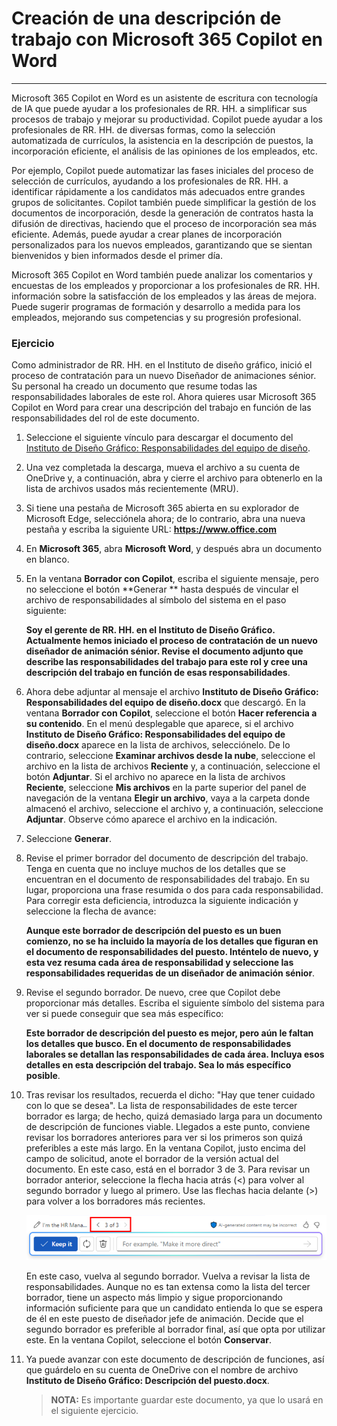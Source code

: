 # Creación de una descripción de trabajo con Microsoft 365 Copilot en Word
---
Microsoft 365 Copilot en Word es un asistente de escritura con tecnología de IA que puede ayudar a los profesionales de RR. HH. a simplificar sus procesos de trabajo y mejorar su productividad. Copilot puede ayudar a los profesionales de RR. HH. de diversas formas, como la selección automatizada de currículos, la asistencia en la descripción de puestos, la incorporación eficiente, el análisis de las opiniones de los empleados, etc.

Por ejemplo, Copilot puede automatizar las fases iniciales del proceso de selección de currículos, ayudando a los profesionales de RR. HH. a identificar rápidamente a los candidatos más adecuados entre grandes grupos de solicitantes. Copilot también puede simplificar la gestión de los documentos de incorporación, desde la generación de contratos hasta la difusión de directivas, haciendo que el proceso de incorporación sea más eficiente. Además, puede ayudar a crear planes de incorporación personalizados para los nuevos empleados, garantizando que se sientan bienvenidos y bien informados desde el primer día.

Microsoft 365 Copilot en Word también puede analizar los comentarios y encuestas de los empleados y proporcionar a los profesionales de RR. HH. información sobre la satisfacción de los empleados y las áreas de mejora. Puede sugerir programas de formación y desarrollo a medida para los empleados, mejorando sus competencias y su progresión profesional.

### Ejercicio

Como administrador de RR. HH. en el Instituto de diseño gráfico, inició el proceso de contratación para un nuevo Diseñador de animaciones sénior. Su personal ha creado un documento que resume todas las responsabilidades laborales de este rol. Ahora quieres usar Microsoft 365 Copilot en Word para crear una descripción del trabajo en función de las responsabilidades del rol de este documento.

1.  Seleccione el siguiente vínculo para descargar el documento del [Instituto de Diseño Gráfico: Responsabilidades del equipo de diseño](https://go.microsoft.com/fwlink/?linkid=2268824).
2.  Una vez completada la descarga, mueva el archivo a su cuenta de OneDrive y, a continuación, abra y cierre el archivo para obtenerlo en la lista de archivos usados más recientemente (MRU).
3.  Si tiene una pestaña de Microsoft 365 abierta en su explorador de Microsoft Edge, selecciónela ahora; de lo contrario, abra una nueva pestaña y escriba la siguiente URL: **https://www.office.com**
4.  En **Microsoft 365**, abra **Microsoft Word**, y después abra un documento en blanco.
5.  En la ventana **Borrador con Copilot**, escriba el siguiente mensaje, pero no seleccione el botón **Generar ** hasta después de vincular el archivo de responsabilidades al símbolo del sistema en el paso siguiente:
    
    **Soy el gerente de RR. HH. en el Instituto de Diseño Gráfico. Actualmente hemos iniciado el proceso de contratación de un nuevo diseñador de animación sénior. Revise el documento adjunto que describe las responsabilidades del trabajo para este rol y cree una descripción del trabajo en función de esas responsabilidades**.
6.  Ahora debe adjuntar al mensaje el archivo **Instituto de Diseño Gráfico: Responsabilidades del equipo de diseño.docx** que descargó. En la ventana **Borrador con Copilot**, seleccione el botón **Hacer referencia a su contenido**. En el menú desplegable que aparece, si el archivo **Instituto de Diseño Gráfico: Responsabilidades del equipo de diseño.docx** aparece en la lista de archivos, selecciónelo. De lo contrario, seleccione **Examinar archivos desde la nube**, seleccione el archivo en la lista de archivos **Reciente** y, a continuación, seleccione el botón **Adjuntar**. Si el archivo no aparece en la lista de archivos **Reciente**, seleccione **Mis archivos** en la parte superior del panel de navegación de la ventana **Elegir un archivo**, vaya a la carpeta donde almacenó el archivo, seleccione el archivo y, a continuación, seleccione **Adjuntar**. Observe cómo aparece el archivo en la indicación.
7.  Seleccione **Generar**.
8.  Revise el primer borrador del documento de descripción del trabajo. Tenga en cuenta que no incluye muchos de los detalles que se encuentran en el documento de responsabilidades del trabajo. En su lugar, proporciona una frase resumida o dos para cada responsabilidad. Para corregir esta deficiencia, introduzca la siguiente indicación y seleccione la flecha de avance:
    
    **Aunque este borrador de descripción del puesto es un buen comienzo, no se ha incluido la mayoría de los detalles que figuran en el documento de responsabilidades del puesto. Inténtelo de nuevo, y esta vez resuma cada área de responsabilidad y seleccione las responsabilidades requeridas de un diseñador de animación sénior**.
9.  Revise el segundo borrador. De nuevo, cree que Copilot debe proporcionar más detalles. Escriba el siguiente símbolo del sistema para ver si puede conseguir que sea más específico:
    
    **Este borrador de descripción del puesto es mejor, pero aún le faltan los detalles que busco. En el documento de responsabilidades laborales se detallan las responsabilidades de cada área. Incluya esos detalles en esta descripción del trabajo. Sea lo más específico posible**.
10. Tras revisar los resultados, recuerda el dicho: "Hay que tener cuidado con lo que se desea". La lista de responsabilidades de este tercer borrador es larga; de hecho, quizá demasiado larga para un documento de descripción de funciones viable. Llegados a este punto, conviene revisar los borradores anteriores para ver si los primeros son quizá preferibles a este más largo. En la ventana Copilot, justo encima del campo de solicitud, anote el borrador de la versión actual del documento. En este caso, está en el borrador 3 de 3. Para revisar un borrador anterior, seleccione la flecha hacia atrás (&lt;) para volver al segundo borrador y luego al primero. Use las flechas hacia delante (&gt;) para volver a los borradores más recientes.
    
    ![Captura de pantalla que muestra el intervalo de borradores en la ventana de Microsoft 365 Copilot en Word cuyo borrador actual es el borrador 3 de 3.](../media/copilot-word-drafts-db99d003.png)
    
    
    En este caso, vuelva al segundo borrador. Vuelva a revisar la lista de responsabilidades. Aunque no es tan extensa como la lista del tercer borrador, tiene un aspecto más limpio y sigue proporcionando información suficiente para que un candidato entienda lo que se espera de él en este puesto de diseñador jefe de animación. Decide que el segundo borrador es preferible al borrador final, así que opta por utilizar este. En la ventana Copilot, seleccione el botón **Conservar**.
11. Ya puede avanzar con este documento de descripción de funciones, así que guárdelo en su cuenta de OneDrive con el nombre de archivo **Instituto de Diseño Gráfico: Descripción del puesto.docx**.

    > **NOTA:** Es importante guardar este documento, ya que lo usará en el siguiente ejercicio.
